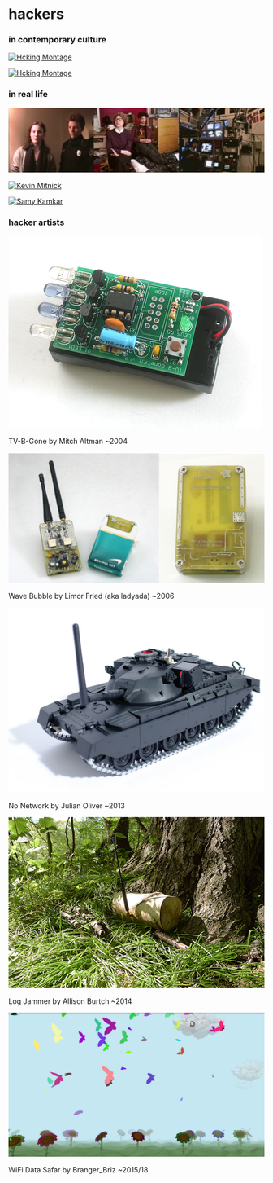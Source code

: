 # hackers

### in contemporary culture

[![Hcking Montage](http://img.youtube.com/vi/rUGQHdYUIEo/0.jpg)](https://youtu.be/rUGQHdYUIEo)

[![Hcking Montage](http://img.youtube.com/vi/bbOEHcA-71I/0.jpg)](https://youtu.be/bbOEHcA-71I)

### in real life

[![Revolution OS](images/unauthorized-access.jpg)](https://archive.org/details/UnauthorizedAccess)

[![Kevin Mitnick](http://img.youtube.com/vi/UBaVek2oTtc/0.jpg)](https://youtu.be/UBaVek2oTtc)

[![Samy Kamkar](http://img.youtube.com/vi/DtnuaHl378M/0.jpg)](https://youtu.be/DtnuaHl378M)


### hacker artists

![tv-b-gone](images/tv-b-gone.jpeg)

TV-B-Gone by Mitch Altman ~2004

![Wave Bubble](images/cell-jammer.png)

Wave Bubble by Limor Fried (aka ladyada) ~2006

![No-Network](images/Network-Jammer.jpg)

No Network by Julian Oliver ~2013

![Log Jammer](images/log-jammer.jpg)

Log Jammer by Allison Burtch ~2014

[![WiFi Data Safari](images/wifi-data-safari.png)](https://player.vimeo.com/video/269679739?color=ff0179&title=0&byline=0&portrait=0&autoplay=1&loop=1)

WiFi Data Safar by Branger_Briz ~2015/18
